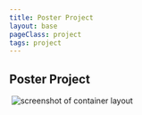 ```yaml
---
title: Poster Project
layout: base
pageClass: project
tags: project
---
```

<h2>Poster Project</h2>

<div class="project-image">
    <img src="images/article.png" alt="">
    <img src="images/Container-Based-Layout.png" alt="screenshot of container layout">
</div>